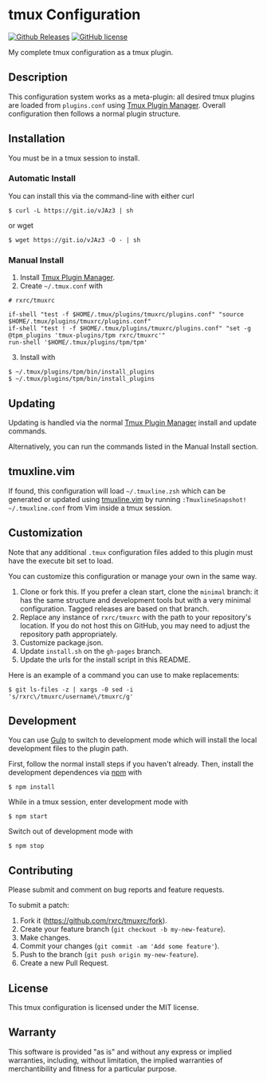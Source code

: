 # tmux Configuration

[![Github Releases](https://img.shields.io/github/release/rxrc/tmuxrc.svg)](https://github.com/rxrc/tmuxrc/releases)
[![GitHub license](https://img.shields.io/github/license/rxrc/tmuxrc.svg)](./LICENSE.txt)

My complete tmux configuration as a tmux plugin.

## Description

This configuration system works as a meta-plugin:
all desired tmux plugins are loaded from `plugins.conf` using
[Tmux Plugin Manager].
Overall configuration then follows a normal plugin structure.

[Tmux Plugin Manager]: https://github.com/tmux-plugins/tpm

## Installation

You must be in a tmux session to install.

### Automatic Install

You can install this via the command-line with either curl

```
$ curl -L https://git.io/vJAz3 | sh
```

or wget

```
$ wget https://git.io/vJAz3 -O - | sh
```

### Manual Install

1. Install [Tmux Plugin Manager].
2. Create `~/.tmux.conf` with

  ```tmux
  # rxrc/tmuxrc

  if-shell "test -f $HOME/.tmux/plugins/tmuxrc/plugins.conf" "source $HOME/.tmux/plugins/tmuxrc/plugins.conf"
  if-shell "test ! -f $HOME/.tmux/plugins/tmuxrc/plugins.conf" "set -g @tpm_plugins 'tmux-plugins/tpm rxrc/tmuxrc'"
  run-shell '$HOME/.tmux/plugins/tpm/tpm'
  ```

3. Install with

  ```
  $ ~/.tmux/plugins/tpm/bin/install_plugins
  $ ~/.tmux/plugins/tpm/bin/install_plugins
  ```

## Updating

Updating is handled via the normal [Tmux Plugin Manager]
install and update commands.

Alternatively, you can run the commands listed in the Manual Install section.

## tmuxline.vim

If found, this configuration will load `~/.tmuxline.zsh`
which can be generated or updated using [tmuxline.vim]
by running `:TmuxlineSnapshot! ~/.tmuxline.conf`
from Vim inside a tmux session.

[tmuxline.vim]: https://github.com/edkolev/tmuxline.vim

## Customization

Note that any additional `.tmux` configuration files added to this plugin
must have the execute bit set to load.

You can customize this configuration or manage your own in the same way.

1. Clone or fork this.
   If you prefer a clean start, clone the `minimal` branch:
   it has the same structure and development tools but with
   a very minimal configuration.
   Tagged releases are based on that branch.
2. Replace any instance of `rxrc/tmuxrc`
   with the path to your repository's location.
   If you do not host this on GitHub,
   you may need to adjust the repository path appropriately.
3. Customize package.json.
4. Update `install.sh` on the `gh-pages` branch.
5. Update the urls for the install script in this README.

Here is an example of a command you can use to make replacements:

```
$ git ls-files -z | xargs -0 sed -i 's/rxrc\/tmuxrc/username\/tmuxrc/g'
```

## Development

You can use [Gulp] to switch to development mode
which will install the local development files to the plugin path.

First, follow the normal install steps if you haven't already.
Then, install the development dependences via [npm] with

```
$ npm install
```

While in a tmux session, enter development mode with

```
$ npm start
```

Switch out of development mode with

```
$ npm stop
```

[Gulp]: http://gulpjs.com/
[npm]: https://www.ruby-lang.org/en/

## Contributing

Please submit and comment on bug reports and feature requests.

To submit a patch:

1. Fork it (https://github.com/rxrc/tmuxrc/fork).
2. Create your feature branch (`git checkout -b my-new-feature`).
3. Make changes.
4. Commit your changes (`git commit -am 'Add some feature'`).
5. Push to the branch (`git push origin my-new-feature`).
6. Create a new Pull Request.

## License

This tmux configuration is licensed under the MIT license.

## Warranty

This software is provided "as is" and without any express or
implied warranties, including, without limitation, the implied
warranties of merchantibility and fitness for a particular
purpose.
